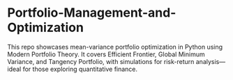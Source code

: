 # Portfolio-Management-and-Optimization
This repo showcases mean-variance portfolio optimization in Python using Modern Portfolio Theory. It covers Efficient Frontier, Global Minimum Variance, and Tangency Portfolio, with simulations for risk-return analysis—ideal for those exploring quantitative finance.
